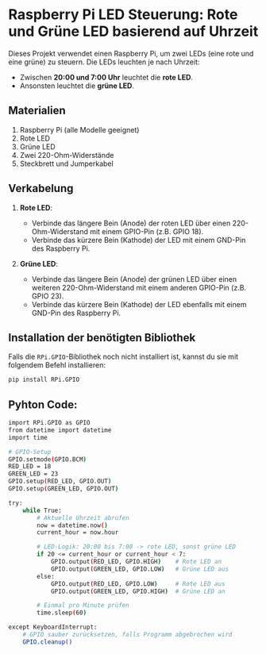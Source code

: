 # Raspberry Pi LED Steuerung: Rote und Grüne LED basierend auf Uhrzeit

Dieses Projekt verwendet einen Raspberry Pi, um zwei LEDs (eine rote und eine grüne) zu steuern. Die LEDs leuchten je nach Uhrzeit:
- Zwischen **20:00 und 7:00 Uhr** leuchtet die **rote LED**.
- Ansonsten leuchtet die **grüne LED**.

## Materialien
1. Raspberry Pi (alle Modelle geeignet)
2. Rote LED
3. Grüne LED
4. Zwei 220-Ohm-Widerstände
5. Steckbrett und Jumperkabel

## Verkabelung
1. **Rote LED**:
   - Verbinde das längere Bein (Anode) der roten LED über einen 220-Ohm-Widerstand mit einem GPIO-Pin (z.B. GPIO 18).
   - Verbinde das kürzere Bein (Kathode) der LED mit einem GND-Pin des Raspberry Pi.

2. **Grüne LED**:
   - Verbinde das längere Bein (Anode) der grünen LED über einen weiteren 220-Ohm-Widerstand mit einem anderen GPIO-Pin (z.B. GPIO 23).
   - Verbinde das kürzere Bein (Kathode) der LED ebenfalls mit einem GND-Pin des Raspberry Pi.

## Installation der benötigten Bibliothek
Falls die `RPi.GPIO`-Bibliothek noch nicht installiert ist, kannst du sie mit folgendem Befehl installieren:

```bash
pip install RPi.GPIO
```

## Pyhton Code:
```bash
import RPi.GPIO as GPIO
from datetime import datetime
import time

# GPIO-Setup
GPIO.setmode(GPIO.BCM)
RED_LED = 18
GREEN_LED = 23
GPIO.setup(RED_LED, GPIO.OUT)
GPIO.setup(GREEN_LED, GPIO.OUT)

try:
    while True:
        # Aktuelle Uhrzeit abrufen
        now = datetime.now()
        current_hour = now.hour

        # LED-Logik: 20:00 bis 7:00 -> rote LED, sonst grüne LED
        if 20 <= current_hour or current_hour < 7:
            GPIO.output(RED_LED, GPIO.HIGH)    # Rote LED an
            GPIO.output(GREEN_LED, GPIO.LOW)   # Grüne LED aus
        else:
            GPIO.output(RED_LED, GPIO.LOW)     # Rote LED aus
            GPIO.output(GREEN_LED, GPIO.HIGH)  # Grüne LED an

        # Einmal pro Minute prüfen
        time.sleep(60)

except KeyboardInterrupt:
    # GPIO sauber zurücksetzen, falls Programm abgebrochen wird
    GPIO.cleanup()

